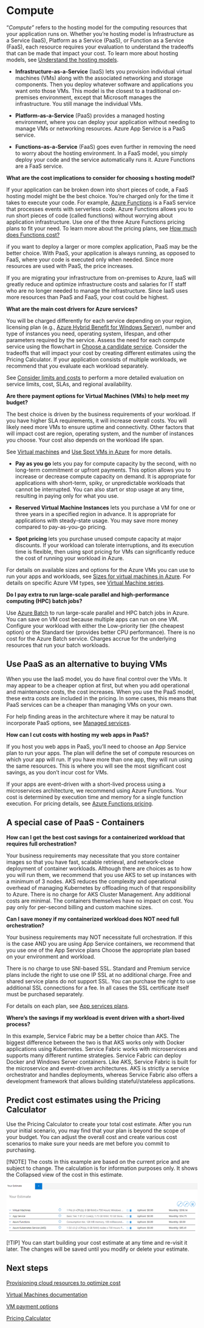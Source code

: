 # Compute

“*Compute”* refers to the hosting model for the computing resources that your
application runs on. Whether you’re hosting model is Infrastructure as a Service
(IaaS), Platform as a Service (PaaS), or Function as a Service (FaaS), each
resource requires your evaluation to understand the tradeoffs that can be made
that impact your cost. To learn more about hosting models, see [Understand the
hosting
models](https://docs.microsoft.com/en-us/azure/architecture/guide/technology-choices/compute-decision-tree#understand-the-hosting-models).

-   **Infrastructure-as-a-Service** (IaaS) lets you provision individual virtual
    machines (VMs) along with the associated networking and storage components.
    Then you deploy whatever software and applications you want onto those VMs.
    This model is the closest to a traditional on-premises environment, except
    that Microsoft manages the infrastructure. You still manage the individual
    VMs.

-   **Platform-as-a-Service** (PaaS) provides a managed hosting environment,
    where you can deploy your application without needing to manage VMs or
    networking resources. Azure App Service is a PaaS service.

-   **Functions-as-a-Service** (FaaS) goes even further in removing the need to
    worry about the hosting environment. In a FaaS model, you simply deploy your
    code and the service automatically runs it. Azure Functions are a FaaS
    service.

**What are the cost implications to consider for choosing s hosting model?**

If your application can be broken down into short pieces of code, a FaaS hosting
model might be the best choice. You’re charged only for the time it takes to
execute your code. For example, [Azure
Functions](https://docs.microsoft.com/en-us/azure/azure-functions/functions-overview)
is a FaaS service that processes events with serverless code. Azure Functions
allows you to run short pieces of code (called functions) without worrying about
application infrastructure. Use one of the three Azure Functions pricing plans
to fit your need. To learn more about the pricing plans, see [How much does
Functions
cost?](https://docs.microsoft.com/en-us/azure/azure-functions/functions-overview#pricing)

if you want to deploy a larger or more complex application, PaaS may be the
better choice. With PaaS, your application is always running, as opposed to
FaaS, where your code is executed only when needed. Since more resources are
used with PaaS, the price increases.

If you are migrating your infrastructure from on-premises to Azure, IaaS will
greatly reduce and optimize infrastructure costs and salaries for IT staff who
are no longer needed to manage the infrastructure. Since IaaS uses more
resources than PaaS and FaaS, your cost could be highest.

**What are the main cost drivers for Azure services?**

You will be charged differently for each service depending on your region,
licensing plan (e.g., [Azure Hybrid Benefit for Windows
Server](https://docs.microsoft.com/en-us/azure/virtual-machines/windows/hybrid-use-benefit-licensing)),
number and type of instances you need, operating system, lifespan, and other
parameters required by the service. Assess the need for each compute service
using the flowchart in [Choose a candidate
service](https://docs.microsoft.com/en-us/azure/architecture/guide/technology-choices/compute-decision-tree#understand-the-basic-features).
Consider the tradeoffs that will impact your cost by creating different
estimates using the Pricing Calculator. If your application consists of multiple
workloads, we recommend that you evaluate each workload separately.

See [Consider limits and
costs](https://docs.microsoft.com/en-us/azure/architecture/guide/technology-choices/compute-decision-tree#consider-limits-and-cost)
to perform a more detailed evaluation on service limits, cost, SLAs, and
regional availability.

**Are there payment options for Virtual Machines (VMs) to help meet my budget?**

The best choice is driven by the business requirements of your workload. If you
have higher SLA requirements, it will increase overall costs. You will likely
need more VMs to ensure uptime and connectivity. Other factors that will impact
cost are region, operating system, and the number of instances you choose. Your
cost also depends on the workload life span.

See [Virtual
machines](https://docs.microsoft.com/en-us/azure/architecture/framework/cost/optimize-vm)
and [Use Spot VMs in
Azure](https://docs.microsoft.com/en-us/azure/virtual-machines/windows/spot-vms)
for more details.

-   **Pay as you go** lets you pay for compute capacity by the second, with no
    long-term commitment or upfront payments. This option allows you to increase
    or decrease compute capacity on demand. It is appropriate for applications
    with short-term, spiky, or unpredictable workloads that cannot be
    interrupted. You can also start or stop usage at any time, resulting in
    paying only for what you use.

-   **Reserved Virtual Machine Instances** lets you purchase a VM for one or
    three years in a specified region in advance. It is appropriate for
    applications with steady-state usage. You may save more money compared to
    pay-as-you-go pricing.

-   **Spot pricing** lets you purchase unused compute capacity at major
    discounts. If your workload can tolerate interruptions, and its execution
    time is flexible, then using spot pricing for VMs can significantly reduce
    the cost of running your workload in Azure.

For details on available sizes and options for the Azure VMs you can use to run
your apps and workloads, see [Sizes for virtual machines in
Azure](https://docs.microsoft.com/en-us/azure/virtual-machines/sizes). For
details on specific Azure VM types, see [Virtual Machine
series](https://azure.microsoft.com/en-us/pricing/details/virtual-machines/series/).

**Do I pay extra to run large-scale parallel and high-performance computing
(HPC) batch jobs?**

Use [Azure
Batch](https://docs.microsoft.com/en-us/azure/batch/batch-technical-overview) to
run large-scale parallel and HPC batch jobs in Azure. You can save on VM cost
because multiple apps can run on one VM. Configure your workload with either the
Low-priority tier (the cheapest option) or the Standard tier (provides better
CPU performance). There is no cost for the Azure Batch service. Charges accrue
for the underlying resources that run your batch workloads.

## Use PaaS as an alternative to buying VMs

When you use the IaaS model, you do have final control over the VMs. It may
appear to be a cheaper option at first, but when you add operational and
maintenance costs, the cost increases. When you use the PaaS model, these extra
costs are included in the pricing. In some cases, this means that PaaS services
can be a cheaper than managing VMs on your own.

For help finding areas in the architecture where it may be natural to
incorporate PaaS options, see [Managed
services](https://review.docs.microsoft.com/en-us/azure/architecture/framework/cost/design-paas?branch=master).

**How can I cut costs with hosting my web apps in PaaS?**

If you host you web apps in PaaS, you’ll need to choose an App Service plan to
run your apps. The plan will define the set of compute resources on which your
app will run. If you have more than one app, they will run using the same
resources. This is where you will see the most significant cost savings, as you
don’t incur cost for VMs.

If your apps are event-driven with a short-lived process using a microservices
architecture, we recommend using Azure Functions. Your cost is determined by
execution time and memory for a single function execution. For pricing details,
see [Azure Functions
pricing](https://azure.microsoft.com/en-ca/pricing/details/functions/).

## A special case of PaaS - Containers

**How can I get the best cost savings for a containerized workload that requires
full orchestration?**

Your business requirements may necessitate that you store container images so
that you have fast, scalable retrieval, and network-close deployment of
container workloads. Although there are choices as to how you will run them, we
recommend that you use AKS to set up instances with a minimum of 3 nodes. AKS
reduces the complexity and operational overhead of managing Kubernetes by
offloading much of that responsibility to Azure. There is no charge for AKS
Cluster Management. Any additional costs are minimal. The containers themselves
have no impact on cost. You pay only for per-second billing and custom machine
sizes.

**Can I save money if my containerized workload does NOT need full
orchestration?**

Your business requirements may NOT necessitate full orchestration. If this is
the case AND you are using App Service containers, we recommend that you use one
of the App Service plans Choose the appropriate plan based on your environment
and workload.

There is no charge to use SNI-based SSL. Standard and Premium service plans
include the right to use one IP SSL at no additional charge. Free and shared
service plans do not support SSL. You can purchase the right to use additional
SSL connections for a fee. In all cases the SSL certificate itself must be
purchased separately.

For details on each plan, see [App services
plans](https://azure.microsoft.com/en-us/pricing/details/app-service/windows/).

**Where’s the savings if my workload is event driven with a short-lived
process?**

In this example, Service Fabric may be a better choice than AKS. The biggest
difference between the two is that AKS works only with Docker applications using
Kubernetes. Service Fabric works with microservices and supports many different
runtime strategies. Service Fabric can deploy Docker and Windows Server
containers. Like AKS, Service Fabric is built for the microservice and
event-driven architectures. AKS is strictly a service orchestrator and handles
deployments, whereas Service Fabric also offers a development framework that
allows building stateful/stateless applications.

## Predict cost estimates using the Pricing Calculator

Use the Pricing Calculator to create your total cost estimate. After you run
your initial scenario, you may find that your plan is beyond the scope of your
budget. You can adjust the overall cost and create various cost scenarios to
make sure your needs are met before you commit to purchasing.

[!NOTE]
The costs in this example are based on the current price and are subject
to change. The calculation is for information purposes only. It shows the
Collapsed view of the cost in this estimate.

![Azure Pricing Calculator - Collapsed view](../_images/pricing-calc-collapsed.png)

[!TIP]
You can start building your cost estimate at any time and re-visit it
later. The changes will be saved until you modify or delete your estimate.

## Next steps

[Provisioning cloud resources to optimize
cost](https://docs.microsoft.com/en-us/azure/architecture/framework/cost/provision-checklist)

[Virtual Machines
documentation](https://docs.microsoft.com/en-us/azure/virtual-machines/)

[VM payment
options](https://azure.microsoft.com/en-us/pricing/details/virtual-machines/windows/#a-series)

[Pricing Calculator](https://azure.microsoft.com/en-us/pricing/calculator/)